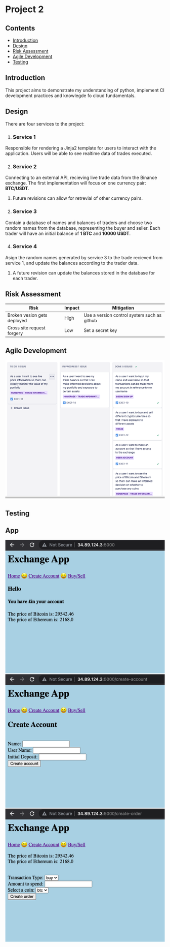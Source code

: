 # Project 2

## Contents

* [Introduction](#Introduction)
* [Design](#Design)
* [Risk Assessment](#Risk-Assessment)
* [Agile Development](#Agile-Development)
* [Testing](#Testing)

## Introduction
This project aims to demonstrate my understanding of python, implement CI development practices and knowlegde fo cloud fundamentals.

## Design
There are four services to the project:
1. ### Service 1 ###
Responsible for rendering a Jinja2 template for users to interact with the application. Users will be able to see realtime data of trades executed.

2. ### Service 2 ###
Connecting to an external API, recieving live trade data from the Binance exchange. The first implementation will focus on one currency pair: **BTC/USDT**.
  1. Future revisions can allow for retrevial of other currency pairs.
  
3. ### Service 3 ###
Contain a database of names and balances of traders and choose two random names from the database, representing the buyer and seller. Each trader will have an initial balance of **1 BTC** and **10000 USDT**.

4. ### Service 4 ###
Asign the random names generated by service 3 to the trade recieved from service 1, and update the balances according to the trader data.
 1. A future revision can update the balances stored in the database for each trader.



## Risk Assessment

| Risk | Impact | Mitigation |
|------|--------|--------------------|
| Broken vesion gets deployed | High | Use a version control system such as github |
|Cross site request forgery | Low | Set a secret key |





## Agile Development
![Kanban board](https://github.com/GurjinderB/exchange-app/blob/main/figures/Kanbanbord.png)
## Testing

## App
![Application Home](https://github.com/GurjinderB/exchange-app/blob/main/figures/home.png)
![Create Account](https://github.com/GurjinderB/exchange-app/blob/main/figures/create-account.png)
![Trade](https://github.com/GurjinderB/exchange-app/blob/main/figures/trade.png)
